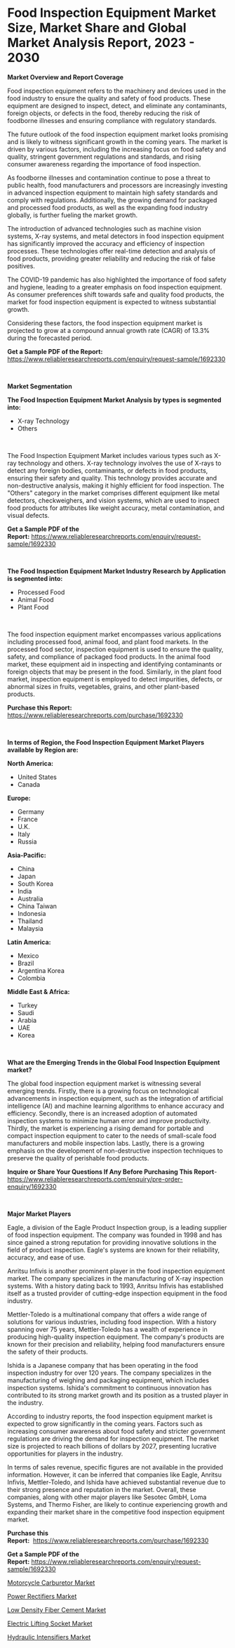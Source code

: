 <p><h1>Food Inspection Equipment Market Size, Market Share and Global Market Analysis Report, 2023 - 2030</h1></p><p><strong>Market Overview and Report Coverage</strong></p>
<p><p>Food inspection equipment refers to the machinery and devices used in the food industry to ensure the quality and safety of food products. These equipment are designed to inspect, detect, and eliminate any contaminants, foreign objects, or defects in the food, thereby reducing the risk of foodborne illnesses and ensuring compliance with regulatory standards.</p><p>The future outlook of the food inspection equipment market looks promising and is likely to witness significant growth in the coming years. The market is driven by various factors, including the increasing focus on food safety and quality, stringent government regulations and standards, and rising consumer awareness regarding the importance of food inspection.</p><p>As foodborne illnesses and contamination continue to pose a threat to public health, food manufacturers and processors are increasingly investing in advanced inspection equipment to maintain high safety standards and comply with regulations. Additionally, the growing demand for packaged and processed food products, as well as the expanding food industry globally, is further fueling the market growth.</p><p>The introduction of advanced technologies such as machine vision systems, X-ray systems, and metal detectors in food inspection equipment has significantly improved the accuracy and efficiency of inspection processes. These technologies offer real-time detection and analysis of food products, providing greater reliability and reducing the risk of false positives.</p><p>The COVID-19 pandemic has also highlighted the importance of food safety and hygiene, leading to a greater emphasis on food inspection equipment. As consumer preferences shift towards safe and quality food products, the market for food inspection equipment is expected to witness substantial growth.</p><p>Considering these factors, the food inspection equipment market is projected to grow at a compound annual growth rate (CAGR) of 13.3% during the forecasted period.</p></p>
<p><strong>Get a Sample PDF of the Report:</strong> <a href="https://www.reliableresearchreports.com/enquiry/request-sample/1692330">https://www.reliableresearchreports.com/enquiry/request-sample/1692330</a></p>
<p>&nbsp;</p>
<p><strong>Market Segmentation</strong></p>
<p><strong>The Food Inspection Equipment Market Analysis by types is segmented into:</strong></p>
<p><ul><li>X-ray Technology</li><li>Others</li></ul></p>
<p>&nbsp;</p>
<p><p>The Food Inspection Equipment Market includes various types such as X-ray technology and others. X-ray technology involves the use of X-rays to detect any foreign bodies, contaminants, or defects in food products, ensuring their safety and quality. This technology provides accurate and non-destructive analysis, making it highly efficient for food inspection. The "Others" category in the market comprises different equipment like metal detectors, checkweighers, and vision systems, which are used to inspect food products for attributes like weight accuracy, metal contamination, and visual defects.</p></p>
<p><strong>Get a Sample PDF of the Report:</strong>&nbsp;<a href="https://www.reliableresearchreports.com/enquiry/request-sample/1692330">https://www.reliableresearchreports.com/enquiry/request-sample/1692330</a></p>
<p>&nbsp;</p>
<p><strong>The Food Inspection Equipment Market Industry Research by Application is segmented into:</strong></p>
<p><ul><li>Processed Food</li><li>Animal Food</li><li>Plant Food</li></ul></p>
<p>&nbsp;</p>
<p><p>The food inspection equipment market encompasses various applications including processed food, animal food, and plant food markets. In the processed food sector, inspection equipment is used to ensure the quality, safety, and compliance of packaged food products. In the animal food market, these equipment aid in inspecting and identifying contaminants or foreign objects that may be present in the food. Similarly, in the plant food market, inspection equipment is employed to detect impurities, defects, or abnormal sizes in fruits, vegetables, grains, and other plant-based products.</p></p>
<p><strong>Purchase this Report:</strong>&nbsp; <a href="https://www.reliableresearchreports.com/purchase/1692330">https://www.reliableresearchreports.com/purchase/1692330</a></p>
<p>&nbsp;</p>
<p><strong>In terms of Region, the Food Inspection Equipment Market Players available by Region are:</strong></p>
<p>
    <p> <strong> North America: </strong>
        <ul>
            <li>United States</li>
            <li>Canada</li>
        </ul>
        </p> 
    <p> <strong> Europe: </strong>
        <ul>
            <li>Germany</li>
            <li>France</li>
            <li>U.K.</li>
            <li>Italy</li>
            <li>Russia</li>
        </ul>
        </p> 
    <p> <strong> Asia-Pacific: </strong>
        <ul>
            <li>China</li>
            <li>Japan</li>
            <li>South Korea</li>
            <li>India</li>
            <li>Australia</li>
            <li>China Taiwan</li>
            <li>Indonesia</li>
            <li>Thailand</li>
            <li>Malaysia</li>
        </ul>
        </p> 
    <p> <strong> Latin America: </strong>
        <ul>
            <li>Mexico</li>
            <li>Brazil</li>
            <li>Argentina Korea</li>
            <li>Colombia</li>
        </ul>
        </p> 
    <p> <strong> Middle East & Africa: </strong>
        <ul>
            <li>Turkey</li>
            <li>Saudi</li>
            <li>Arabia</li>
            <li>UAE</li>
            <li>Korea</li>
        </ul>
    </p>
    </p>
<p>&nbsp;</p>
<p><strong>What are the Emerging Trends in the Global Food Inspection Equipment market?</strong></p>
<p><p>The global food inspection equipment market is witnessing several emerging trends. Firstly, there is a growing focus on technological advancements in inspection equipment, such as the integration of artificial intelligence (AI) and machine learning algorithms to enhance accuracy and efficiency. Secondly, there is an increased adoption of automated inspection systems to minimize human error and improve productivity. Thirdly, the market is experiencing a rising demand for portable and compact inspection equipment to cater to the needs of small-scale food manufacturers and mobile inspection labs. Lastly, there is a growing emphasis on the development of non-destructive inspection techniques to preserve the quality of perishable food products.</p></p>
<p><strong>Inquire or Share Your Questions If Any Before Purchasing This Report</strong>- <a href="https://www.reliableresearchreports.com/enquiry/pre-order-enquiry/1692330">https://www.reliableresearchreports.com/enquiry/pre-order-enquiry/1692330</a></p>
<p>&nbsp;</p>
<p><strong>Major Market Players</strong></p>
<p><p>Eagle, a division of the Eagle Product Inspection group, is a leading supplier of food inspection equipment. The company was founded in 1998 and has since gained a strong reputation for providing innovative solutions in the field of product inspection. Eagle's systems are known for their reliability, accuracy, and ease of use.</p><p>Anritsu Infivis is another prominent player in the food inspection equipment market. The company specializes in the manufacturing of X-ray inspection systems. With a history dating back to 1993, Anritsu Infivis has established itself as a trusted provider of cutting-edge inspection equipment in the food industry.</p><p>Mettler-Toledo is a multinational company that offers a wide range of solutions for various industries, including food inspection. With a history spanning over 75 years, Mettler-Toledo has a wealth of experience in producing high-quality inspection equipment. The company's products are known for their precision and reliability, helping food manufacturers ensure the safety of their products.</p><p>Ishida is a Japanese company that has been operating in the food inspection industry for over 120 years. The company specializes in the manufacturing of weighing and packaging equipment, which includes inspection systems. Ishida's commitment to continuous innovation has contributed to its strong market growth and its position as a trusted player in the industry.</p><p>According to industry reports, the food inspection equipment market is expected to grow significantly in the coming years. Factors such as increasing consumer awareness about food safety and stricter government regulations are driving the demand for inspection equipment. The market size is projected to reach billions of dollars by 2027, presenting lucrative opportunities for players in the industry.</p><p>In terms of sales revenue, specific figures are not available in the provided information. However, it can be inferred that companies like Eagle, Anritsu Infivis, Mettler-Toledo, and Ishida have achieved substantial revenue due to their strong presence and reputation in the market. Overall, these companies, along with other major players like Sesotec GmbH, Loma Systems, and Thermo Fisher, are likely to continue experiencing growth and expanding their market share in the competitive food inspection equipment market.</p></p>
<p><strong>Purchase this Report:</strong>&nbsp;&nbsp;<a href="https://www.reliableresearchreports.com/purchase/1692330">https://www.reliableresearchreports.com/purchase/1692330</a></p>
<p></p>
<p><strong>Get a Sample PDF of the Report:</strong>&nbsp;<a href="https://www.reliableresearchreports.com/enquiry/request-sample/1692330">https://www.reliableresearchreports.com/enquiry/request-sample/1692330</a></p>
<p><p><a href="https://www.linkedin.com/pulse/motorcycle-carburetor-market-size-share-global-analysis-eslqc/">Motorcycle Carburetor Market</a></p><p><a href="https://github.com/mahnoor2003/Market-Research-Report-List-1/blob/main/power-rectifiers-market.md">Power Rectifiers Market</a></p><p><a href="https://medium.com/@inner.zone.room/low-density-fiber-cement-market-report-reveals-the-latest-trends-and-growth-opportunities-of-this-beb50128421b">Low Density Fiber Cement Market</a></p><p><a href="https://medium.com/@sight.lens.slot/electric-lifting-socket-market-outlook-industry-overview-and-forecast-2023-to-2030-537233ef5049">Electric Lifting Socket Market</a></p><p><a href="https://github.com/abdelrhmankishk22/Market-Research-Report-List-1/blob/main/hydraulic-intensifiers-market.md">Hydraulic Intensifiers Market</a></p></p>